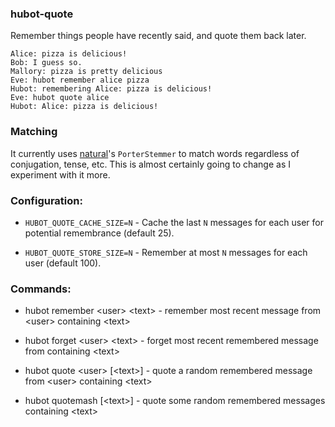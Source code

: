 ### hubot-quote

Remember things people have recently said, and quote them back later.

```
Alice: pizza is delicious!
Bob: I guess so.
Mallory: pizza is pretty delicious
Eve: hubot remember alice pizza
Hubot: remembering Alice: pizza is delicious!
Eve: hubot quote alice
Hubot: Alice: pizza is delicious!
```

### Matching

It currently uses [natural](https://github.com/NaturalNode/natural)'s `PorterStemmer` to match words regardless of conjugation, tense, etc. This is almost certainly going to change as I experiment with it more.

### Configuration:

- `HUBOT_QUOTE_CACHE_SIZE=N` - Cache the last `N` messages for each user for potential remembrance (default 25).

- `HUBOT_QUOTE_STORE_SIZE=N` - Remember at most `N` messages for each user (default 100).

### Commands:

- hubot remember \<user\> \<text\> - remember most recent message from \<user\> containing \<text\>

- hubot forget \<user\> \<text\> - forget most recent remembered message from <user> containing \<text\>

- hubot quote \<user\> [\<text\>] - quote a random remembered message from \<user\> containing \<text\>

- hubot quotemash [\<text\>] - quote some random remembered messages containing \<text\>
